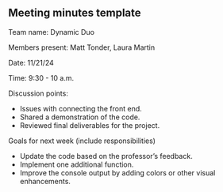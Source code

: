 ## Meeting minutes template

Team name: Dynamic Duo

Members present: Matt Tonder, Laura Martin

Date: 11/21/24

Time: 9:30 - 10 a.m.

Discussion points: 

* Issues with connecting the front end.
* Shared a demonstration of the code.
* Reviewed final deliverables for the project.

Goals for next week (include responsibilities)

* Update the code based on the professor’s feedback.
* Implement one additional function.
* Improve the console output by adding colors or other visual enhancements.
